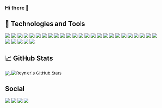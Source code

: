 ### Hi there 👋

## 🔧 Technologies and Tools

![](https://img.shields.io/badge/OS-Linux-informational?style=for-the-badge&logo=linux&logoColor=white&color=2bbc8a)
![](https://img.shields.io/badge/OS-Ubuntu-informational?style=for-the-badge&logo=ubuntu&logoColor=white&color=2bbc8a)
![](https://img.shields.io/badge/Editor-Visual_Studio_Code-informational?style=for-the-badge&logo=visual-studio-code&logoColor=white&color=2bbc8a)
![](https://img.shields.io/badge/Editor-IntelliJ_IDEA-informational?style=for-the-badge&logo=intellij-idea&logoColor=white&color=2bbc8a)
![](https://img.shields.io/badge/Editor-NetBeans_IDE-informational?style=for-the-badge&logo=netbeans-ide&logoColor=white&color=2bbc8a)
![](https://img.shields.io/badge/Code-C-informational?style=for-the-badge&logo=c&logoColor=white&color=2bbc8a)
![](https://img.shields.io/badge/Code-C++-informational?style=for-the-badge&logo=c%2B%2B&logoColor=white&color=2bbc8a)
![](https://img.shields.io/badge/Code-Python-informational?style=for-the-badge&logo=python&logoColor=white&color=2bbc8a)
![](https://img.shields.io/badge/Code-Fortran-informational?style=for-the-badge&logo=fortran&logoColor=white&color=2bbc8a)
![](https://img.shields.io/badge/Code-Java-informational?style=for-the-badge&logo=java&logoColor=white&color=2bbc8a)
![](https://img.shields.io/badge/Code-JavaScript-informational?style=for-the-badge&logo=javascript&logoColor=white&color=2bbc8a)
![](https://img.shields.io/badge/Code-Make-informational?style=for-the-badge&logo=cmake&logoColor=white&color=2bbc8a)
![](https://img.shields.io/badge/Code-Node_JS-informational?style=for-the-badge&logo=node-dot-js&logoColor=white&color=2bbc8a)
![](https://img.shields.io/badge/Code-HTML5-informational?style=for-the-badge&logo=html5&logoColor=white&color=2bbc8a)
![](https://img.shields.io/badge/Code-CSS3-informational?style=for-the-badge&logo=css3&logoColor=white&color=2bbc8a)
![](https://img.shields.io/badge/Code-JavaScript-informational?style=for-the-badge&logo=javascript&logoColor=white&color=2bbc8a)
![](https://img.shields.io/badge/Code-Elixir-informational?style=for-the-badge&logo=elixir&logoColor=white&color=2bbc8a)
![](https://img.shields.io/badge/Code-Angular-informational?style=for-the-badge&logo=angular&logoColor=white&color=2bbc8a)
![](https://img.shields.io/badge/Code-Django-informational?style=for-the-badge&logo=django&logoColor=white&color=2bbc8a)
![](https://img.shields.io/badge/Code-Vue-informational?style=for-the-badge&logo=vue.js&logoColor=white&color=2bbc8a)
![](https://img.shields.io/badge/ML-Tensorflow-informational?style=for-the-badge&logo=tensorflow&logoColor=white&color=2bbc8a)
![](https://img.shields.io/badge/ML-Keras-informational?style=for-the-badge&logo=keras&logoColor=white&color=2bbc8a)
![](https://img.shields.io/badge/ML-Pytorch-informational?style=for-the-badge&logo=pytorch&logoColor=white&color=2bbc8a)
![](https://img.shields.io/badge/Databases-SQLite-informational?style=for-the-badge&logo=sqlite&logoColor=white&color=2bbc8a)
![](https://img.shields.io/badge/Databases-PostgreSQL-informational?style=for-the-badge&logo=postgresql&logoColor=white&color=2bbc8a)
![](https://img.shields.io/badge/Shell-Bash-informational?style=for-the-badge&logo=gnu-bash&logoColor=white&color=2bbc8a)
![](https://img.shields.io/badge/Tools-LaTeX-informational?style=for-the-badge&logo=latex&logoColor=white&color=2bbc8a)
![](https://img.shields.io/badge/Tools-Docker-informational?style=for-the-badge&logo=docker&logoColor=white&color=2bbc8a)
![](https://img.shields.io/badge/Tools-Jupyter-informational?style=for-the-badge&logo=Jupyter&logoColor=white&color=2bbc8a)
![](https://img.shields.io/badge/Tools-Google_Colab-informational?style=for-the-badge&logo=googlecolab&logoColor=white&color=2bbc8a)

## &#x1f4c8; GitHub Stats

<a href="https://github.com/reynierhdez/">
  <img align="center" src="https://github-readme-stats.vercel.app/api/top-langs/?username=reynierhdez&title_color=ffffff&text_color=c9cacc&icon_color=2bbc8a&bg_color=1d1f21&layout=compact&langs_count=8" />
</a>
<a href="https://github.com/reynierhdez/">
  <img align="center" src="https://github-readme-stats.vercel.app/api?username=reynierhdez&show_icons=true&line_height=27&count_private=true&title_color=ffffff&text_color=c9cacc&icon_color=2bbc8a&bg_color=1d1f21" alt="Reynier's GitHub Stats" />
</a>

## Social

![](https://img.shields.io/badge/Instagram-reynierhdez.me-%23E4405F.svg?style=for-the-badge&logo=Instagram&logoColor=white)
![](https://img.shields.io/badge/Skype-reynierhdez-%2300AFF0.svg?style=for-the-badge&logo=Skype&logoColor=white)
![](https://img.shields.io/badge/LinkedIn-reynierhdez-%230077B5.svg?style=for-the-badge&logo=linkedin&logoColor=white)
[![](https://img.shields.io/discord/846861492380631062?style=for-the-badge&label=Discord&logo=Discord&colorB=7289da)](https://discord.gg/E76SUenH)


<!--
**reynierhdez/reynierhdez** is a ✨ _special_ ✨ repository because its `README.md` (this file) appears on your GitHub profile.

Here are some ideas to get you started:

- 🔭 I’m currently working on ...
- 🌱 I’m currently learning ...
- 👯 I’m looking to collaborate on ...
- 🤔 I’m looking for help with ...
- 💬 Ask me about ...
- 📫 How to reach me: ...
- 😄 Pronouns: ...
- ⚡ Fun fact: ...
-->
